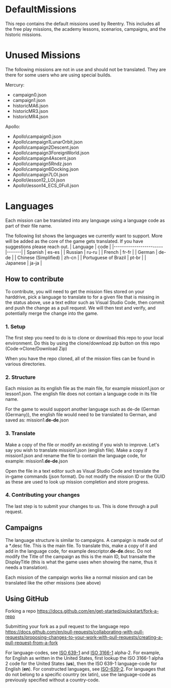 # DefaultMissions
This repo contains the default missions used by Reentry. This includes all the free play missions, the academy lessons, scenarios, campaigns, and the historic missions.

# Unused Missions
The following missions are not in use and should not be translated. They are there for some users who are using special builds.

Mercury:
- campaign0.json
- campaign1.json
- historicMA6.json
- historicMR3.json
- historicMR4.json


Apollo:
- Apollo\campaign0.json
- Apollo\campaign1LunarOrbit.json
- Apollo\campaign2Descent.json
- Apollo\campaign3ForeignWorld.json
- Apollo\campaign4Ascent.json
- Apollo\campaign5Rndz.json
- Apollo\campaign6Docking.json
- Apollo\campaign7LOI.json
- Apollo\lesson12_LOI.json
- Apollo\lesson14_ECS_0Full.json

# Languages
Each mission can be translated into any language using a language code as part of their file name.

The following list shows the languages we currently want to support. More will be added as the core of the game gets translated. If you have suggestions please reach out.
|        Language        | code  |
|------------------------|-------|
| Spanish                | es-es |
| Russian                | ru-ru |
| French                 | fr-fr |
| German                 | de-de |
| Chinese (Simplified)   | zh-cn |
| Portuguese of Brazil   | pt-br |
| Japanese               | ja-ja |

## How to contribute
To contribute, you will need to get the mission files stored on your harddrive, pick a language to translate to for a given file that is missing in the status above, use a text editor such as Visual Studio Code, then commit and push the change as a pull request. We will then test and verify, and potentially merge the change into the game.

### 1. Setup
The first step you need to do is to clone or download this repo to your local environment.
Do this by using the clone/download zip button on this repo (Code->Clone/Download Zip)

When you have the repo cloned, all of the mission files can be found in various directories. 

### 2. Structure
Each mission as its english file as the main file, for example mission1.json or lesson1.json. The english file does not contain a language code in its file name.

For the game to would support another language such as de-de (German (Germany)), the english file would need to be translated to German, and saved as:
mission1.**de-de**.json

### 3. Translate
Make a copy of the file or modify an existing if you wish to improve. Let's say you wish to translate mission1.json (english file). Make a copy if mission1.json and rename the file to contain the language code, for example:
mission1.**de-de**.json

Open the file in a text editor such as Visual Studio Code and translate the in-game commands (json format). Do not modify the mission ID or the GUID as these are used to look up mission completion and store progress.

### 4. Contributing your changes
The last step is to submit your changes to us. This is done through a pull request.


## Campaigns
The language structure is similar to campaigns. A campaign is made out of a *.desc file. This is the main file. To translate this, make a copy of it and add in the language code, for example descriptor.**de-de**.desc. Do not modify the Title of the campaign as this is the main ID, but transalte the DisplayTitle (this is what the game uses when showing the name, thus it needs a translation).

Each mission of the campaign works like a normal mission and can be translated like the other missions (see above)


## Using GitHub
Forking a repo
https://docs.github.com/en/get-started/quickstart/fork-a-repo

Submitting your fork as a pull request to the language repo
https://docs.github.com/en/pull-requests/collaborating-with-pull-requests/proposing-changes-to-your-work-with-pull-requests/creating-a-pull-request-from-a-fork

For language-codes, see [ISO 639-1](https://en.wikipedia.org/wiki/List_of_ISO_639-1_codes) and [ISO 3166-1](https://en.wikipedia.org/wiki/List_of_ISO_3166_country_codes) alpha-2. For example, for English as written in the United States, first lookup the ISO 3166-1 alpha 2 code for the United States (**us**), then the ISO 639-1 language-code for English (**en**). For constructed languages, see [ISO-639-2](https://en.wikipedia.org/wiki/List_of_ISO_639-2_codes). For languages that do not belong to a specific country (ex latin), use the language-code as previously specified without a country-code.
